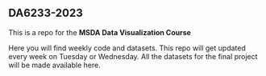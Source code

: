 ## DA6233-2023
This is a repo for the **MSDA Data Visualization Course**

Here you will find weekly code and datasets. This repo will get updated every week on Tuesday or Wednesday. All the datasets for the final project will be made available here.